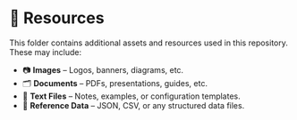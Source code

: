 # 📁 Resources

This folder contains additional assets and resources used in this repository. These may include:

- 📷 **Images** – Logos, banners, diagrams, etc.  
- 🗂️ **Documents** – PDFs, presentations, guides, etc.  
- 📝 **Text Files** – Notes, examples, or configuration templates.  
- 🔧 **Reference Data** – JSON, CSV, or any structured data files.
